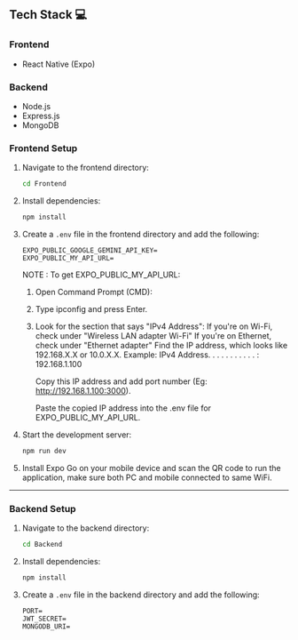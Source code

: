 ## Tech Stack 💻

### Frontend

- React Native (Expo)

### Backend

- Node.js
- Express.js
- MongoDB

### Frontend Setup

1. Navigate to the frontend directory:

   ```bash
   cd Frontend
   ```

2. Install dependencies:

   ```bash
   npm install
   ```

3. Create a `.env` file in the frontend directory and add the following:

   ```env
   EXPO_PUBLIC_GOOGLE_GEMINI_API_KEY=
   EXPO_PUBLIC_MY_API_URL=
   ```

   NOTE : To get EXPO_PUBLIC_MY_API_URL:

   1. Open Command Prompt (CMD):

   2. Type ipconfig and press Enter.

   3. Look for the section that says "IPv4 Address":
      If you're on Wi-Fi, check under "Wireless LAN adapter Wi-Fi"
      If you're on Ethernet, check under "Ethernet adapter"
      Find the IP address, which looks like 192.168.X.X or 10.0.X.X. Example: IPv4 Address. . . . . . . . . . . : 192.168.1.100

      Copy this IP address and add port number (Eg: http://192.168.1.100:3000).

      Paste the copied IP address into the .env file for EXPO_PUBLIC_MY_API_URL.

4. Start the development server:

   ```bash
   npm run dev
   ```

5. Install Expo Go on your mobile device and scan the QR code to run the application, make sure both PC and mobile connected to same WiFi.

---

### Backend Setup

1. Navigate to the backend directory:

   ```bash
   cd Backend
   ```

2. Install dependencies:

   ```bash
   npm install
   ```

3. Create a `.env` file in the backend directory and add the following:
   ```env
   PORT=
   JWT_SECRET=
   MONGODB_URI=
   ```
